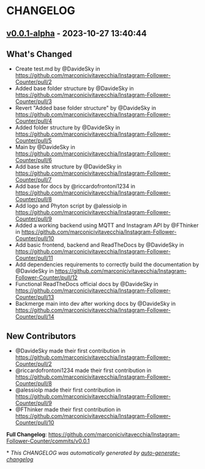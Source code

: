 # CHANGELOG

## [v0.0.1-alpha](https://github.com/marconicivitavecchia/Instagram-Follower-Counter/releases/tag/v0.0.1-alpha) - 2023-10-27 13:40:44

## What's Changed
* Create test.md by @DavideSky in https://github.com/marconicivitavecchia/Instagram-Follower-Counter/pull/2
* Added base folder structure by @DavideSky in https://github.com/marconicivitavecchia/Instagram-Follower-Counter/pull/3
* Revert "Added base folder structure" by @DavideSky in https://github.com/marconicivitavecchia/Instagram-Follower-Counter/pull/4
* Added folder structure by @DavideSky in https://github.com/marconicivitavecchia/Instagram-Follower-Counter/pull/5
* Main by @DavideSky in https://github.com/marconicivitavecchia/Instagram-Follower-Counter/pull/6
* Add base site structure by @DavideSky in https://github.com/marconicivitavecchia/Instagram-Follower-Counter/pull/7
* Add base for docs by @riccardofrontoni1234 in https://github.com/marconicivitavecchia/Instagram-Follower-Counter/pull/8
* Add logo and Phyton script  by @alessiolp in https://github.com/marconicivitavecchia/Instagram-Follower-Counter/pull/9
* Added a working backend using MQTT and Instagram API by @FThinker in https://github.com/marconicivitavecchia/Instagram-Follower-Counter/pull/10
* Add basic frontend, backend and ReadTheDocs by @DavideSky in https://github.com/marconicivitavecchia/Instagram-Follower-Counter/pull/11
* Add dependencies requirements to correctly build the documentation by @DavideSky in https://github.com/marconicivitavecchia/Instagram-Follower-Counter/pull/12
* Functional ReadTheDocs official docs by @DavideSky in https://github.com/marconicivitavecchia/Instagram-Follower-Counter/pull/13
* Backmerge main into dev after working docs by @DavideSky in https://github.com/marconicivitavecchia/Instagram-Follower-Counter/pull/14

## New Contributors
* @DavideSky made their first contribution in https://github.com/marconicivitavecchia/Instagram-Follower-Counter/pull/2
* @riccardofrontoni1234 made their first contribution in https://github.com/marconicivitavecchia/Instagram-Follower-Counter/pull/8
* @alessiolp made their first contribution in https://github.com/marconicivitavecchia/Instagram-Follower-Counter/pull/9
* @FThinker made their first contribution in https://github.com/marconicivitavecchia/Instagram-Follower-Counter/pull/10

**Full Changelog**: https://github.com/marconicivitavecchia/Instagram-Follower-Counter/commits/v0.0.1

\* *This CHANGELOG was automatically generated by [auto-generate-changelog](https://github.com/BobAnkh/auto-generate-changelog)*
